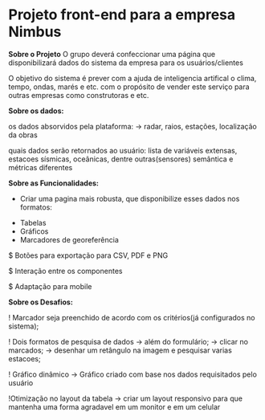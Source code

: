 <h1>Projeto front-end para a empresa Nimbus</h1>

**Sobre o Projeto**
O grupo deverá confeccionar uma página que disponibilizará dados do sistema da empresa para os usuários/clientes

O objetivo do sistema é prever com a ajuda de inteligencia artifical o clima, tempo, ondas, marés e etc. 
com o propósito de vender este serviço para outras empresas como construtoras e etc.

**Sobre os dados:**

os dados absorvidos pela plataforma:
  -> radar, raios, estações, localização da obras

quais dados serão retornados ao usuário:
  lista de variáveis extensas, estacoes sísmicas, oceânicas, dentre outras(sensores)
  semântica e métricas diferentes

**Sobre as Funcionalidades:** <br>
- Criar uma pagina mais robusta, que disponibilize esses dados nos formatos:
* Tabelas
* Gráficos
* Marcadores de georeferência

$ Botões para exportação para CSV, PDF e PNG

$ Interação entre os componentes

$ Adaptação para mobile

**Sobre os Desafios:**

! Marcador seja preenchido de acordo com os critérios(já configurados no sistema);

! Dois formatos de pesquisa de dados
  -> além do formulário;
  -> clicar no marcados;
  -> desenhar um retângulo na imagem e pesquisar varias estacoes;

! Gráfico dinâmico
  -> Gráfico criado com base nos dados requisitados pelo usuário

!Otimização no layout da tabela
  -> criar um layout responsivo para que mantenha uma forma agradavel em um monitor e em um celular
